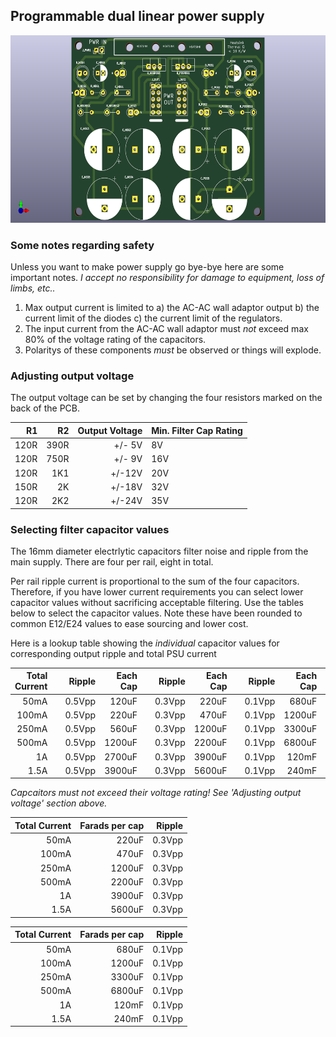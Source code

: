 
## Programmable dual linear power supply

<img src="AdjustablePSU/doc/AdjustablePSU3D.png" height="300" width="600" >

### Some notes regarding safety

Unless you want to make power supply go bye-bye here are some important notes. *I accept no responsibility for damage to equipment, loss of limbs, etc..*

1) Max output current is limited to 
  a) the AC-AC wall adaptor output 
  b) the current limit of the diodes 
  c) the current limit of the regulators.
2) The input current from the AC-AC wall adaptor must *not* exceed max 80% of the voltage rating of the capacitors. 
3) Polaritys of these components *must* be observed or things will explode.

### Adjusting output voltage

The output voltage can be set by changing the four resistors marked on the back of the PCB.

R1     | R2     | Output Voltage  | Min. Filter Cap Rating
-----------:    |------------:    |---------------:|----------
120R   |390R    | +/- 5V  | 8V
120R   |750R    | +/- 9V  | 16V
120R   |1K1     | +/-12V  | 20V
150R   |2K      | +/-18V  | 32V
120R   |2K2     | +/-24V  | 35V

### Selecting filter capacitor values

The 16mm diameter electrlytic capacitors filter noise and ripple from the main supply. There are four per rail, eight in total.

Per rail ripple current is proportional to the sum of the four capacitors. Therefore, if you have lower current requirements you can select lower capacitor values without sacrificing acceptable filtering. Use the tables below to select the capacitor values. Note these have been rounded to common E12/E24 values to ease sourcing and lower cost.

Here is a lookup table showing the *individual* capacitor values for corresponding output ripple and total PSU current

Total Current|   |Ripple|Each Cap|   |Ripple|Each Cap|   |Ripple|Each Cap|   |
------------:|--:|----:|--------------:|--:|----:|--------------:|--:|----:|--------------:|--:|
50mA         |   |0.5Vpp| 120uF |   |0.3Vpp| 220uF|   |0.1Vpp| 680uF|   |
100mA        |   |0.5Vpp| 220uF |   |0.3Vpp| 470uF|   |0.1Vpp| 1200uF|   |
250mA        |   |0.5Vpp| 560uF |   |0.3Vpp| 1200uF|   |0.1Vpp| 3300uF|   |
500mA        |   |0.5Vpp| 1200uF|   |0.3Vpp| 2200uF|   |0.1Vpp| 6800uF|   |
1A           |   |0.5Vpp| 2700uF|   |0.3Vpp| 3900uF|   |0.1Vpp| 120mF|   |
1.5A         |   |0.5Vpp| 3900uF|   |0.3Vpp| 5600uF|   |0.1Vpp| 240mF|   |

*Capcaitors must not exceed their voltage rating! See 'Adjusting output voltage' section above.*

Total Current   | Farads per cap  | Ripple
---------:|----------------:|-------:
50mA      |  220uF          | 0.3Vpp
100mA     |  470uF         | 0.3Vpp
250mA     |  1200uF         | 0.3Vpp  
500mA     |  2200uF         | 0.3Vpp
1A        |  3900uF       | 0.3Vpp
1.5A      |  5600uF       | 0.3Vpp


Total Current   | Farads per cap  | Ripple
---------:|----------------:|-------:
50mA      |  680uF          | 0.1Vpp
100mA     |  1200uF         | 0.1Vpp
250mA     |  3300uF         | 0.1Vpp  
500mA     |  6800uF         | 0.1Vpp
1A        |  120mF       | 0.1Vpp
1.5A      |  240mF       | 0.1Vpp
